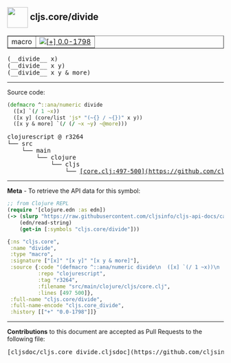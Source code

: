 ## <img width="48px" valign="middle" src="http://i.imgur.com/Hi20huC.png"> cljs.core/divide

 <table border="1">
<tr>

<td>macro</td>
<td><a href="https://github.com/cljsinfo/cljs-api-docs/tree/0.0-1798"><img valign="middle" alt="[+] 0.0-1798" src="https://img.shields.io/badge/+-0.0--1798-lightgrey.svg"></a> </td>
</tr>
</table>

 <samp>
(__divide__ x)<br>
</samp>
 <samp>
(__divide__ x y)<br>
</samp>
 <samp>
(__divide__ x y & more)<br>
</samp>

---





Source code:

```clj
(defmacro ^::ana/numeric divide
  ([x] `(/ 1 ~x))
  ([x y] (core/list 'js* "(~{} / ~{})" x y))
  ([x y & more] `(/ (/ ~x ~y) ~@more)))
```

 <pre>
clojurescript @ r3264
└── src
    └── main
        └── clojure
            └── cljs
                └── <ins>[core.clj:497-500](https://github.com/clojure/clojurescript/blob/r3264/src/main/clojure/cljs/core.clj#L497-L500)</ins>
</pre>


---

__Meta__ - To retrieve the API data for this symbol:

```clj
;; from Clojure REPL
(require '[clojure.edn :as edn])
(-> (slurp "https://raw.githubusercontent.com/cljsinfo/cljs-api-docs/catalog/cljs-api.edn")
    (edn/read-string)
    (get-in [:symbols "cljs.core/divide"]))
```

```clj
{:ns "cljs.core",
 :name "divide",
 :type "macro",
 :signature ["[x]" "[x y]" "[x y & more]"],
 :source {:code "(defmacro ^::ana/numeric divide\n  ([x] `(/ 1 ~x))\n  ([x y] (core/list 'js* \"(~{} / ~{})\" x y))\n  ([x y & more] `(/ (/ ~x ~y) ~@more)))",
          :repo "clojurescript",
          :tag "r3264",
          :filename "src/main/clojure/cljs/core.clj",
          :lines [497 500]},
 :full-name "cljs.core/divide",
 :full-name-encode "cljs.core_divide",
 :history [["+" "0.0-1798"]]}

```

---

__Contributions__ to this document are accepted as Pull Requests to the following file:

 <pre>
[cljsdoc/cljs.core_divide.cljsdoc](https://github.com/cljsinfo/cljs-api-docs/blob/master/cljsdoc/cljs.core_divide.cljsdoc)
</pre>

